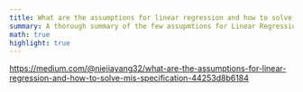 ```yaml
---
title: What are the assumptions for linear regression and how to solve mis-specification?
summary: A thorough summary of the few assupmtions for Linear Regression and what to do when those assumptions are not met,
math: true
highlight: true
---
```


https://medium.com/@niejiayang32/what-are-the-assumptions-for-linear-regression-and-how-to-solve-mis-specification-44253d8b6184
